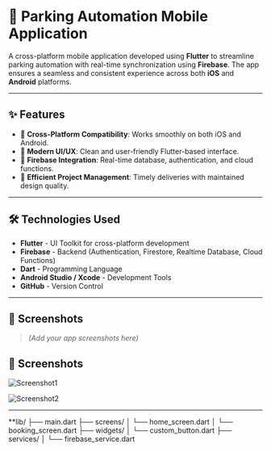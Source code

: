 # 🚗 Parking Automation Mobile Application

A cross-platform mobile application developed using **Flutter** to streamline parking automation with real-time synchronization using **Firebase**. The app ensures a seamless and consistent experience across both **iOS** and **Android** platforms.

---

## ✨ Features

- 🔄 **Cross-Platform Compatibility**: Works smoothly on both iOS and Android.
- 🎨 **Modern UI/UX**: Clean and user-friendly Flutter-based interface.
- 🔐 **Firebase Integration**: Real-time database, authentication, and cloud functions.
- 📅 **Efficient Project Management**: Timely deliveries with maintained design quality.

---

## 🛠️ Technologies Used

- **Flutter** - UI Toolkit for cross-platform development
- **Firebase** - Backend (Authentication, Firestore, Realtime Database, Cloud Functions)
- **Dart** - Programming Language
- **Android Studio / Xcode** - Development Tools
- **GitHub** - Version Control

---

## 📱 Screenshots

> *(Add your app screenshots here)*
## 📱 Screenshots
![Screenshot1](https://github.com/user-attachments/assets/9cbb9298-5c14-4a84-89b5-d4a4cfa158f6)

![Screenshot2](https://github.com/user-attachments/assets/73536c78-ad5a-423e-9d97-86932d5e07b3)

---



**lib/
├── main.dart
├── screens/
│   └── home_screen.dart
│   └── booking_screen.dart
├── widgets/
│   └── custom_button.dart
├── services/
│   └── firebase_service.dart
